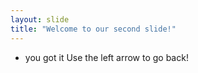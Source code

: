 ```yaml
---
layout: slide
title: "Welcome to our second slide!"
---
```

- you got it
Use the left arrow to go back!
